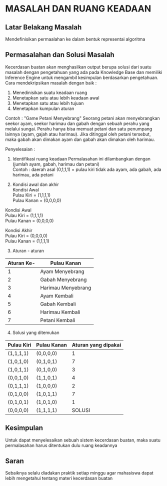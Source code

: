 # MASALAH DAN RUANG KEADAAN

## Latar Belakang Masalah
Mendefinisikan permaalahan ke dalam bentuk representai algoritma 

## Permasalahan dan Solusi Masalah
 Kecerdasan buatan akan menghasilkan output berupa solusi dari suatu masalah dengan pengetahuan yang ada pada Knowledge Base dan memiliki Inference Engine untuk mengambil kesimpulan berdasarkan pengetahuan. Cara mendekripsikan masalah dengan baik :
1. Menedinisikan suatu keadaan ruang
2. Menetapkan satu atau lebih keadaan awal
3. Menetapkan satu atau lebih tujuan
4. Menetapkan kumpulan aturan

Contoh :
"Game Petani Menyebrang"
Seorang petani akan menyebrangkan seekor ayam, seekor harimau dan gabah dengan sebuah perahu yang melalui sungai. Perahu hanya bisa memuat petani dan satu penumpang lainnya (ayam, gajah atau harimau). Jika ditinggal oleh petani tersebut, maka gabah akan dimakan ayam dan gabah akan dimakan oleh harimau.
 
Penyelesaian :
1. Identifikasi ruang keadaan
Permalasahan ini dilambangkan dengan (jumlah ayam, gabah, harimau dan petani) <br>
Contoh : daerah asal (0,1,1,1) = pulau kiri tidak ada ayam, ada gabah, ada harimau, ada petani

2. Kondisi awal dan akhir <br>
Kondisi Awal <br>
Pulau Kiri   = (1,1,1,1) <br>
Pulau Kanan  = (0,0,0,0) <br>

Kondisi Awal <br>
Pulau Kiri   = (1,1,1,1) <br>
Pulau Kanan  = (0,0,0,0) <br>

Kondisi Akhir <br> 
Pulau Kiri  = (0,0,0,0) <br>
Pulau Kanan = (1,1,1,1) <br>

3. Aturan - aturan

Aturan Ke- | Pulau Kanan | 
---------|-----------|
1 | Ayam Menyebrang    | 
2 | Gabah Menyebrang   | 
3 | Harimau Menyebrang | 
4 | Ayam Kembali       | 
5 | Gabah Kembali      | 
6 | Harimau Kembali    | 
7 | Petani Kembali     |

4. Solusi yang ditemukan

Pulau Kiri | Pulau Kanan | Aturan yang dipakai |
---------|----------|--------------|
(1,1,1,1) | (0,0,0,0) | 1       |
(1,0,1,0) | (0,1,0,1) | 7       |
(1,0,1,1) | (0,1,0,0) | 3       |
(0,0,1,0) | (1,1,0,1) | 4       |
(0,1,1,1) | (1,0,0,0) | 2       |
(0,1,0,0) | (1,0,1,1) | 7       |
(0,1,0,1) | (1,0,1,0) | 1       |
(0,0,0,0) | (1,1,1,1) | SOLUSI  |

## Kesimpulan  
Untuk dapat menyelesaikan sebuah sistem kecerdasan buatan, maka suatu permalasahan harus ditentukan dulu ruang keadannya

## Saran 
Sebaiknya selalu diadakan praktik setiap minggu agar mahasiswa dapat lebih mengetahui tentang materi kecerdasan buatan
